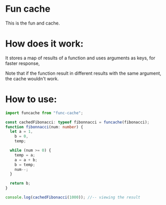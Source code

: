 # Fun cache

This is the fun and cache.

# How does it work:

It stores a map of results of a function and uses arguments as keys, for faster response,

Note that if the function result in different results with the same argument, the cache wouldn't work.

# How to use:

```ts
import funcache from "func-cache";

const cachedFibonacci: typeof fibonnacci = funcache(fibonacci);
function fibonnacci(num: number) {
  let a = 1,
    b = 0,
    temp;

  while (num >= 0) {
    temp = a;
    a = a + b;
    b = temp;
    num--;
  }

  return b;
}

console.log(cachedFibonacci(1000)); //-- viewing the result
```
